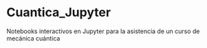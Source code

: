 # Cuantica_Jupyter
Notebooks interactivos en Jupyter para la asistencia de un curso de mecánica cuántica
